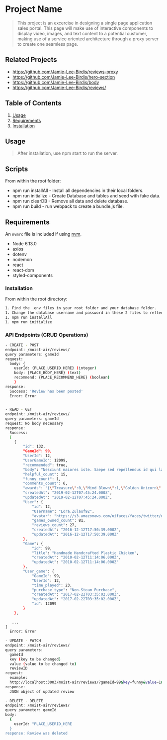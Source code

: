 # Project Name


> This project is an excercise in designing a single page application sales portal. This page will make use of interactive components to display video, images, and text content to a potential customer, making use of a service oriented architecture through a proxy server to create one seamless page.

## Related Projects

  - https://github.com/Jamie-Lee-Birdis/reviews-proxy
  - https://github.com/Jamie-Lee-Birdis/hero-section
  - https://github.com/Jamie-Lee-Birdis/body
  - https://github.com/Jamie-Lee-Birdis/reviews/

## Table of Contents

1. [Usage](#Usage)
1. [Requirements](#requirements)
1. [Installation](#installation)

## Usage
> After installation, use npm start to run the server.

## Scripts
From within the root folder:
- npm run installAll - Install all dependencies in their local folders.
- npm run initialize - Create Database and tables and seed with fake data.
- npm run clearDB - Remove all data and delete database.
- npm run build - run webpack to create a bundle.js file.


## Requirements

An `nvmrc` file is included if using [nvm](https://github.com/creationix/nvm).

- Node 6.13.0
- axios
- dotenv
- nodemon
- react
- react-dom
- styled-components

### Installation

From within the root directory:

```sh
1. Find the .env files in your root folder and your database folder.
1. Change the database username and password in these 2 files to reflect your setup.
1. npm run installAll
1. npm run initialize
```

### API Endpoints (CRUD Operations)

```sh
- CREATE - POST
endpoint: /moist-air/reviews/
query parameters: gameId
request:
  body: {
    userId: {PLACE_USERID_HERE} (integer)
    body: {PLACE_BODY_HERE} (text)
    recommend: {PLACE_RECOMMEND_HERE} (boolean)
    }
response: 
  Success: 'Review has been posted'
  Error: Error

    
- READ - GET
endpoint: /moist-air/reviews/
query parameters: gameId
request: No body necessary
response: 
  Success:
  [
    {
        "id": 132,
        "GameId": 99,
        "UserId": 12,
        "UserGameId": 12099,
        "recommended": true,
        "body": "Nesciunt maiores iste. Saepe sed repellendus id qui laborum. Modi a dolorem sequi molestiae inventore officiis officiis magnam accusamus.",
        "helpful_count": 15,
        "funny_count": 1,
        "comments_count": 6,
        "awards": "{\"Treasure\":0,\"Mind Blown\":1,\"Golden Unicorn\":0,\"Deep Thoughts\":0,\"Heartwarming\":2,\"Hilarious\":1,\"Hot Take\":1,\"Poetry\":1,\"Extra Helpful\":1}",
        "createdAt": "2019-02-12T07:45:24.000Z",
        "updatedAt": "2019-02-12T07:45:24.000Z",
        "User": {
            "id": 12,
            "Username": "Lora.Zulauf92",
            "avatar": "https://s3.amazonaws.com/uifaces/faces/twitter/gabrielrosser/128.jpg",
            "games_owned_count": 81,
            "reviews_count": 27,
            "createdAt": "2016-12-12T17:50:39.000Z",
            "updatedAt": "2016-12-12T17:50:39.000Z"
        },
        "Game": {
            "id": 99,
            "Title": "Handmade Handcrafted Plastic Chicken",
            "createdAt": "2010-02-12T11:14:06.000Z",
            "updatedAt": "2010-02-12T11:14:06.000Z"
        },
        "User_game": {
            "GameId": 99,
            "UserId": 12,
            "time_played": 23,
            "purchase_type": "Non-Steam Purchase",
            "createdAt": "2017-02-22T03:35:02.000Z",
            "updatedAt": "2017-02-22T03:35:02.000Z",
            "id": 12099
        }
    },
    
   ... 
] 
  Error: Error
  
- UPDATE - PATCH
endpoint: /moist-air/reviews/
query parameters: 
  gameId
  key (key to be changed)
  value (value to be changed to)
  reviewID
request: 
  example: 
  http://localhost:3003/moist-air/reviews/?gameId=99&key=funny&value=1&reviewID=123
response: 
  JSON object of updated review
  
- DELETE - DELETE
endpoint: /moist-air/reviews/
query parameter: gameId
body: 
  {
    userId: "PLACE_USERID_HERE
  }
response: Review was deleted
```

